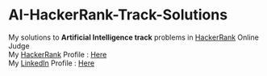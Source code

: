 # AI-HackerRank-Track-Solutions
My solutions to <b>Artificial Intelligence track</b> problems in <a href="https://www.hackerrank.com/">HackerRank</a> Online Judge
<br>My <a href="https://www.hackerrank.com/">HackerRank</a> Profile : <a href="https://www.hackerrank.com/Youssef_Ali">Here</a>
<br>My <a href="https://www.linkedin.com/">LinkedIn</a> Profile : <a href="https://www.linkedin.com/in/youssef-ali-343443134/">Here</a>
